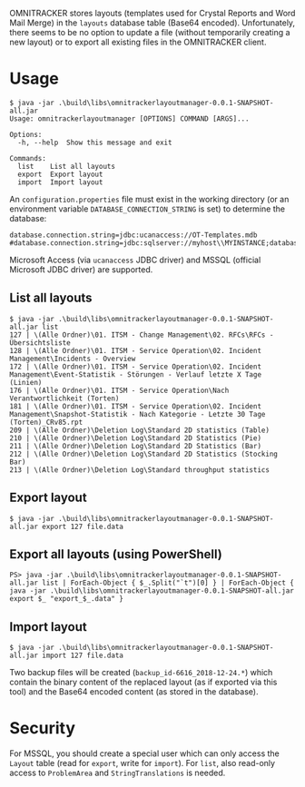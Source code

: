 OMNITRACKER stores layouts (templates used for Crystal Reports and Word
Mail Merge) in the `layouts` database table (Base64 encoded).
Unfortunately, there seems to be no option to update a file (without
temporarily creating a new layout) or to export all existing files in
the OMNITRACKER client.

# Usage
```
$ java -jar .\build\libs\omnitrackerlayoutmanager-0.0.1-SNAPSHOT-all.jar
Usage: omnitrackerlayoutmanager [OPTIONS] COMMAND [ARGS]...

Options:
  -h, --help  Show this message and exit

Commands:
  list    List all layouts
  export  Export layout
  import  Import layout
```

An `configuration.properties` file must exist in the working directory
(or an environment variable `DATABASE_CONNECTION_STRING` is set) to
determine the database:
```
database.connection.string=jdbc:ucanaccess://OT-Templates.mdb
#database.connection.string=jdbc:sqlserver://myhost\\MYINSTANCE;databaseName=mydatabase;user=myuser;password=mypassword
```
Microsoft Access (via `ucanaccess` JDBC driver) and MSSQL (official
Microsoft JDBC driver) are supported.

## List all layouts
```
$ java -jar .\build\libs\omnitrackerlayoutmanager-0.0.1-SNAPSHOT-all.jar list
127	| \(Alle Ordner)\01. ITSM - Change Management\02. RFCs\RFCs - Übersichtsliste
128	| \(Alle Ordner)\01. ITSM - Service Operation\02. Incident Management\Incidents - Overview
172	| \(Alle Ordner)\01. ITSM - Service Operation\02. Incident Management\Event-Statistik - Störungen - Verlauf letzte X Tage (Linien)
176	| \(Alle Ordner)\01. ITSM - Service Operation\Nach Verantwortlichkeit (Torten)
181	| \(Alle Ordner)\01. ITSM - Service Operation\02. Incident Management\Snapshot-Statistik - Nach Kategorie - Letzte 30 Tage (Torten)_CRv85.rpt
209	| \(Alle Ordner)\Deletion Log\Standard 2D statistics (Table)
210	| \(Alle Ordner)\Deletion Log\Standard 2D Statistics (Pie)
211	| \(Alle Ordner)\Deletion Log\Standard 2D Statistics (Bar)
212	| \(Alle Ordner)\Deletion Log\Standard 2D Statistics (Stocking Bar)
213	| \(Alle Ordner)\Deletion Log\Standard throughput statistics
```

## Export layout
```
$ java -jar .\build\libs\omnitrackerlayoutmanager-0.0.1-SNAPSHOT-all.jar export 127 file.data
```

## Export all layouts (using PowerShell)
```
PS> java -jar .\build\libs\omnitrackerlayoutmanager-0.0.1-SNAPSHOT-all.jar list | ForEach-Object { $_.Split("`t")[0] } | ForEach-Object { java -jar .\build\libs\omnitrackerlayoutmanager-0.0.1-SNAPSHOT-all.jar export $_ "export_$_.data" }
```

## Import layout
```
$ java -jar .\build\libs\omnitrackerlayoutmanager-0.0.1-SNAPSHOT-all.jar import 127 file.data
```
Two backup files will be created (`backup_id-6616_2018-12-24.*`) which
contain the binary content of the replaced layout (as if exported via
this tool) and the Base64 encoded content (as stored in the database).

# Security
For MSSQL, you should create a special user which can only access the
`Layout` table (read for `export`, write for `import`). For `list`,
also read-only access to `ProblemArea` and `StringTranslations` is needed.

